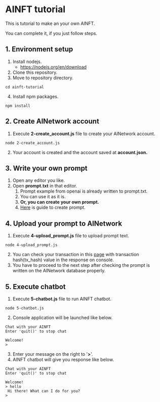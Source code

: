 # AINFT tutorial

This is tutorial to make an your own AINFT.

You can complete it, if you just follow steps.

## 1. Environment setup

1. Install nodejs.
    - https://nodejs.org/en/download
2. Clone this repository.
3. Move to repository directory.
```
cd ainft-tutorial
```
4. Install npm packages.
```
npm install
```

## 2. Create AINetwork account
1. Execute __2-create_account.js__ file to create your AINetwork account.
```
node 2-create_account.js
```
2. Your account is created and the account saved at __account.json.__

## 3. Write your own prompt
1. Open any editor you like.
2. Open __prompt.txt__ in that editor.
    1. Prompt example from openai is already written to prompt.txt.
    2. You can use it as it is.
    3. __Or, you can create your own prompt.__
    4. [Here](https://platform.openai.com/docs/guides/completion/conversation) is guide to create prompt.

## 4. Upload your prompt to AINetwork
1. Execute __4-upload_prompt.js__ file to upload prompt text.
```
node 4-upload_prompt.js
```
2. You can check your transaction in this [page](https://insight.ainetwork.ai/database/values/apps/ainft_a_day/) with transaction hash(tx_hash) value in the response on console.
3. You have to proceed to the next step after checking the prompt is written on the AINetwork database properly.

## 5. Execute chatbot
1. Execute __5-chatbot.js__ file to run AINFT chatbot.
```
node 5-chatbot.js
```
2. Console application will be launched like below.
```
Chat with your AINFT
Enter 'quit()' to stop chat

Welcome!
>
```
3. Enter your message on the right to '__>__'.
4. AINFT chatbot will give you response like below.
```
Chat with your AINFT
Enter 'quit()' to stop chat

Welcome!
> hello
 Hi there! What can I do for you?
> 
```
